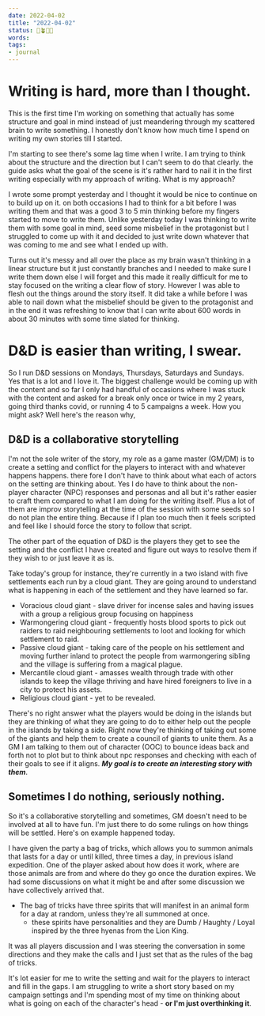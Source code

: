 ```yaml
---
date: 2022-04-02
title: "2022-04-02"
status: 🌱🪴🌲🍇
words:
tags:
- journal
---
```

# Writing is hard, more than I thought.

This is the first time I'm working on something that actually has some structure and goal in mind instead of just meandering through my scattered brain to write something. I honestly don't know how much time I spend on writing my own stories till I started. 

I'm starting to see there's some lag time when I write. I am trying to think about the structure and the direction but I can't seem to do that clearly. the guide asks what the goal of the scene is it's rather hard to nail it in the first writing especially with my approach of writing. What is my approach?

I wrote some prompt yesterday and I thought it would be nice to continue on to build up on it. on both occasions I had to think for a bit before I was writing them and that was a good 3 to 5 min thinking before my fingers started to move to write them. Unlike yesterday today I was thinking to write them with some goal in mind, seed some misbelief in the protagonist but I struggled to come up with it and decided to just write down whatever that was coming to me and see what I ended up with. 

Turns out it's messy and all over the place as my brain wasn't thinking in a linear structure but it just constantly branches and I needed to make sure I write them down else I will forget and this made it really difficult for me to stay focused on the writing a clear flow of story. However I was able to flesh out the things around the story itself. It did take a while before I was able to nail down what the misbelief should be given to the protagonist and in the end it was refreshing to know that I can write about 600 words in about 30 minutes with some time slated for thinking. 

# D&D is easier than writing, I swear.
So I run D&D sessions on Mondays, Thursdays, Saturdays and Sundays. Yes that is a lot and I love it. The biggest challenge would be coming up with the content and so far I only had handful of occasions where I was stuck with the content and asked for a break only once or twice in my 2 years, going third thanks covid, or running 4 to 5 campaigns a week. How you might ask? Well here's the reason why,

## D&D is a collaborative storytelling
I'm not the sole writer of the story, my role as a game master (GM/DM) is to create a setting and conflict for the players to interact with and whatever happens happens. there fore I don't have to think about what each of actors on the setting are thinking about. Yes I do have to think about the non-player character (NPC) responses and personas and all but it's rather easier to craft them compared to what I am doing for the writing itself. Plus a lot of them are improv storytelling at the time of the session with some seeds so I do not plan the entire thing. Because if I plan too much then it feels scripted and feel like I should force the story to follow that script. 

The other part of the equation of D&D is the players they get to see the setting  and the conflict I have created and figure out ways to resolve them if they wish to or just leave it as is. 

Take today's group for instance, they're currently in a two island with five settlements each run by a cloud giant. They are going around to understand what is happening in each of the settlement and they have learned so far.

- Voracious cloud giant - slave driver for incense sales and having issues with a group a religious group focusing on happiness
- Warmongering cloud giant - frequently hosts blood sports to pick out raiders to raid neighbouring settlements to loot and looking for which settlement to raid.
- Passive cloud giant - taking care of the people on his settlement and moving further inland to protect the people from warmongering sibling and the village is suffering from a magical plague.
- Mercantile cloud giant - amasses wealth through trade with other islands to keep the village thriving and have hired foreigners to live in a city to protect his assets.
- Religious cloud giant - yet to be revealed.

 There's no right answer what the players would be doing in the islands but they are thinking of what they are going to do to either help out the people in the islands by taking a side. Right now they're thinking of taking out some of the giants and help them to create a council of giants to unite them. As a GM I am talking to them out of character (OOC) to bounce ideas back and forth not to plot but to think about npc responses and checking with each of their goals to see if it aligns. ___My goal is to create an interesting story with them___. 

## Sometimes I do nothing, seriously nothing.
So it's a collaborative storytelling and sometimes, GM doesn't need to be involved at all to have fun. I'm just there to do some rulings on how things will be settled. Here's on example happened today.

I have given the party a bag of tricks, which allows you to summon animals that lasts for a day or until killed, three times a day, in previous island expedition. One of the player asked about how does it work, where are those animals are from and where do they go once the duration expires. We had some discussions on what it might be and after some discussion we have collectively arrived that.

- The bag of tricks have three spirits that will manifest in an animal form for a day at random, unless they're all summoned at once.
	- these spirits have personalities and they are Dumb / Haughty / Loyal inspired by the three hyenas from the Lion King. 

It was all players discussion and I was steering the conversation in some directions and they make the calls and I just set that as the rules of the bag of tricks. 

It's lot easier for me to write the setting and wait for the players to interact and fill in the gaps. I am struggling to write a short story based on my campaign settings and I'm spending most of my time on thinking about what is going on each of the character's head - **or I'm just overthinking it**. 